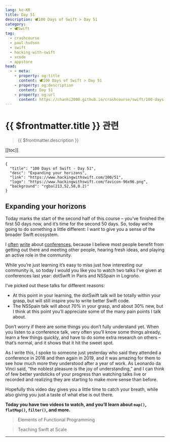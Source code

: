 ```yaml
---
lang: ko-KR
title: Day 51
description: 🕊️100 Days of Swift > Day 51
category:
  - 🕊️Swift
tag: 
  - crashcourse
  - paul-hudson
  - swift
  - hacking-with-swift
  - xcode
  - appstore
head:
  - - meta:
    - property: og:title
      content: 🕊️100 Days of Swift > Day 51
    - property: og:description
      content: Day 51
    - property: og:url
      content: https://chanhi2000.github.io/crashcourse/swift/100-days-of-swift/51.html
---
```


# {{ $frontmatter.title }} 관련

> {{ $frontmatter.description }}

[[toc]]

---

```component VPCard
{
  "title": "100 Days of Swift - Day 51",
  "desc": "Expanding your horizons",
  "link": "https://www.hackingwithswift.com/100/51",
  "logo": "https://www.hackingwithswift.com/favicon-96x96.png",
  "background": "rgba(213,52,58,0.2)"
}
```

## Expanding your horizons

Today marks the start of the second half of this course – you’ve finished the first 50 days now, and it’s time for the second 50 days. So, today we’re going to do something a little different: I want to give you a sense of the broader Swift ecosystem.

I [often](https://www.hackingwithswift.com/articles/165/the-best-swift-and-ios-conferences-in-2019) [write](https://www.hackingwithswift.com/articles/152/conference-report-2018) about [conferences](https://www.hackingwithswift.com/articles/48/top-swift-and-ios-conferences-in-2018), because I believe most people benefit from getting out there and meeting other people, hearing fresh ideas, and playing an active role in the community.

While you’re just learning it’s easy to miss just how interesting our community is, so today I would you like you to watch two talks I’ve given at conferences last year: dotSwift in Paris and NSSpain in Logroño.

I’ve picked out these talks for different reasons:

- At this point in your learning, the dotSwift talk will be totally within your grasp, but will still inspire you to write better Swift code.
- The NSSpain talk will about 70% in your grasp, and about 30% new, but I think at this point you’ll appreciate some of the many pain points I talk about.

Don’t worry if there are some things you don’t fully understand yet. When you listen to a conference talk, very often you’ll know some things already, learn a few things quickly, and have to do some extra research on others – that’s normal, and it shows that it hit the sweet spot.

As I write this, I spoke to someone just yesterday who said they attended a conference in 2018 and then again in 2019, and it was amazing for them to see how much more they understood after a year of work. As Leonardo da Vinci said, “the noblest pleasure is the joy of understanding,” and I can think of few better yardsticks of your progress than watching talks live or recorded and realizing they are starting to make more sense than before.

Hopefully this video day gives you a little time to catch your breath, while also giving you just a taste of what else is out there.

__Today you have two videos to watch, and you’ll learn about `map()`, `flatMap()`, `filter()`, and more.__

<VidStack src="youtube/OgU8d_E1K14" />

> Elements of Functional Programming

<VideoPlayer src="https://vimeo.com/291590798" />

> Teaching Swift at Scale

---

<TagLinks />